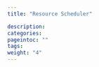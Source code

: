 ```yaml
---
title: "Resource Scheduler"

description:
categories:
pageintoc: ""
tags:
weight: "4"
---
```


<a id="scheduler-index"></a>

<!--# Resource Scheduler -->
